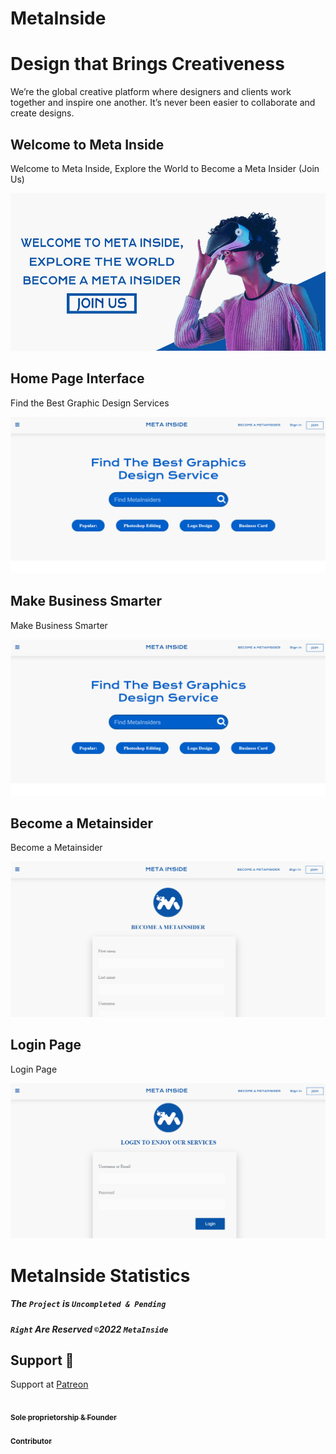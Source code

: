 # MetaInside

# Design that Brings Creativeness

We’re the global creative platform where designers and clients work together and inspire one another. It’s never been easier to collaborate and create designs.

## Welcome to Meta Inside

Welcome to Meta Inside, Explore the World to Become a Meta Insider (Join Us)

<p align="left">
  <img alt="" style="{max-height: 20px}" src="./asserts/images/cover/home2.jpg">
</p>

## Home Page Interface

Find the Best Graphic Design Services

<p align="left">
  <img alt="" style="{max-height: 20px}" src="./Prototype/Home Page.PNG">
</p>

## Make Business Smarter 

Make Business Smarter

<p align="left">
  <img alt="" style="{max-height: 20px}" src="./Prototype/Home Page.PNG">
</p>

## Become a Metainsider

Become a Metainsider

<p align="left">
  <img alt="" style="{max-height: 20px}" src="./Prototype/Become a Metainsider.PNG">
</p>

## Login Page

Login Page

<p align="left">
  <img alt="" style="{max-height: 20px}" src="./Prototype/Login Page.PNG">
</p>


# MetaInside Statistics

##### The `Project` is `Uncompleted & Pending` 

##### `Right` Are Reserved `©`2022 `MetaInside` 


## Support 💓

Support at <a href="https://www.patreon.com/ossamamehmood" target="_blank">Patreon</a>

<tr><td align="center"><a href="https://github.com/ossamamehmood"><kbd><img src="https://avatars3.githubusercontent.com/ossamamehmood?size=100" width="100px;" alt=""/></kbd><br /><sub><b>Sole proprietorship & Founder</b></sub></a><br /></td> <td align="center"><a href="https://github.com/ossamamehmood"><kbd><img src="https://avatars3.githubusercontent.com/lablnet?size=100" width="100px;" alt=""/></kbd><br /><sub><b>Contributor</b></sub></a><br /></td></tr>
